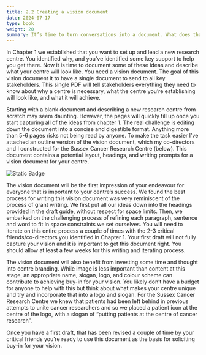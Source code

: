 ```yaml
---
title: 2.2 Creating a vision document
date: 2024-07-17
type: book
weight: 20
summary: It’s time to turn conversations into a document. What does that look like?
---
```


In Chapter 1 we established that you want to set up and lead a new research centre. You identified why, and you’ve identified some key support to help you get there. Now it is time to document some of these ideas and describe what your centre will look like. You need a vision document. The goal of this vision document it to have a single document to send to all key stakeholders. This single PDF will tell stakeholders everything they need to know about why a centre is necessary, what the centre you’re establishing will look like, and what it will achieve.

Starting with a blank document and describing a new research centre from scratch may seem daunting. However, the pages will quickly fill up once you start capturing all of the ideas from chapter 1. The real challenge is editing down the document into a concise and digestible format. Anything more than 5-6 pages risks not being read by anyone. To make the task easier I’ve attached an outline version of the vision document, which my co-directors and I constructed for the Sussex Cancer Research Centre (below). This document contains a potential layout, headings, and writing prompts for a vision document for your centre. 

![Static Badge](https://img.shields.io/badge/download-Draft%20Vision%20Word%20Doc-green?style=for-the-badge&link=https%3A%2F%2Fmitchell.science%2FdraftVisionDoc.docx)

The vision document will be the first impression of your endeavour for everyone that is important to your centre’s success. We found the best process for writing this vision document was very reminiscent of the process of grant writing. We first put all our ideas down into the headings provided in the draft guide, without respect for space limits. Then, we embarked on the challenging process of refining each paragraph, sentence and word to fit in space constraints we set ourselves. You will need to iterate on this entire process a couple of times with the 2-3 critical friends/co-directors you identified in Chapter 1. Your first draft will not fully capture your vision and it is important to get this document right. You should allow at least a few weeks for this writing and iterating process.

The vision document will also benefit from investing some time and thought into centre branding. While image is less important than content at this stage, an appropriate name, slogan, logo, and colour scheme can contribute to achieving buy-in for your vision. 
You likely don’t have a budget for anyone to help with this but think about what makes your centre unique and try and incorporate that into a logo and slogan. For the Sussex Cancer Research Centre we knew that patients had been left behind in previous attempts to unite cancer researchers and so we placed a patient icon at the centre of the logo, with a slogan of “putting patients at the centre of cancer research”.

Once you have a first draft, that has been revised a couple of time by your critical friends you’re ready to use this document as the basis for soliciting buy-in for your vision.
